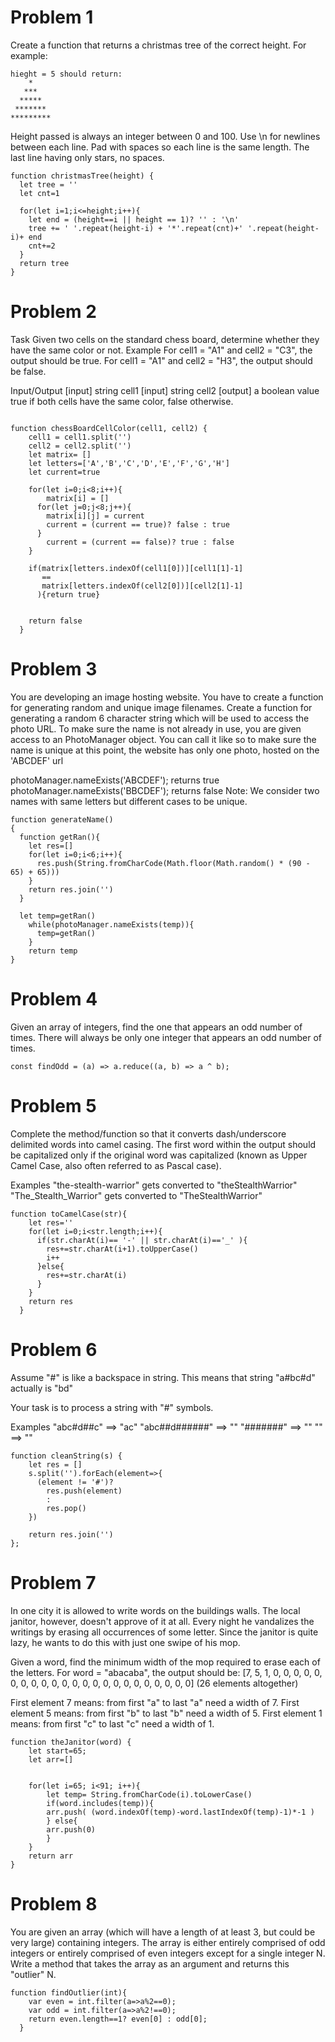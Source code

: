 
# Problem 1

Create a function that returns a christmas tree of the correct height.
For example:
```
hieght = 5 should return:
    *    
   ***   
  *****  
 ******* 
*********
```
Height passed is always an integer between 0 and 100.
Use \n for newlines between each line.
Pad with spaces so each line is the same length. The last line having only stars, no spaces.

```
function christmasTree(height) {
  let tree = ''
  let cnt=1
  
  for(let i=1;i<=height;i++){
    let end = (height==i || height == 1)? '' : '\n'
    tree += ' '.repeat(height-i) + '*'.repeat(cnt)+' '.repeat(height-i)+ end
    cnt+=2
  }
  return tree
}
```

# Problem 2

Task
Given two cells on the standard chess board, determine whether they have the same color or not.
Example
For cell1 = "A1" and cell2 = "C3", the output should be true.
For cell1 = "A1" and cell2 = "H3", the output should be false.

Input/Output
[input] string cell1
[input] string cell2
[output] a boolean value
true if both cells have the same color, false otherwise.

```

function chessBoardCellColor(cell1, cell2) {
    cell1 = cell1.split('')
    cell2 = cell2.split('')
    let matrix= []
    let letters=['A','B','C','D','E','F','G','H']
    let current=true
    
    for(let i=0;i<8;i++){
        matrix[i] = []
      for(let j=0;j<8;j++){
        matrix[i][j] = current
        current = (current == true)? false : true
      }
        current = (current == false)? true : false
    }

    if(matrix[letters.indexOf(cell1[0])][cell1[1]-1]
       ==
       matrix[letters.indexOf(cell2[0])][cell2[1]-1]
      ){return true}

    
    return false
  }
```



# Problem 3

You are developing an image hosting website.
You have to create a function for generating random and unique image filenames.
Create a function for generating a random 6 character string which will be used to access the photo URL.
To make sure the name is not already in use, you are given access to an PhotoManager object.
You can call it like so to make sure the name is unique
at this point, the website has only one photo, hosted on the 'ABCDEF' url

photoManager.nameExists('ABCDEF'); returns true
photoManager.nameExists('BBCDEF'); returns false
Note: We consider two names with same letters but different cases to be unique.

```
function generateName()
{
  function getRan(){
    let res=[]
    for(let i=0;i<6;i++){
      res.push(String.fromCharCode(Math.floor(Math.random() * (90 - 65) + 65)))
    }
    return res.join('')
  }
 
  let temp=getRan()
    while(photoManager.nameExists(temp)){
      temp=getRan()
    }
    return temp
}
```


# Problem 4

Given an array of integers, find the one that appears an odd number of times.
There will always be only one integer that appears an odd number of times.

```
const findOdd = (a) => a.reduce((a, b) => a ^ b);
```

# Problem 5

Complete the method/function so that it converts dash/underscore delimited words into camel casing. The first word within the output should be capitalized only if the original word was capitalized (known as Upper Camel Case, also often referred to as Pascal case).

Examples
"the-stealth-warrior" gets converted to "theStealthWarrior"
"The_Stealth_Warrior" gets converted to "TheStealthWarrior"
```
function toCamelCase(str){
    let res=''
    for(let i=0;i<str.length;i++){
      if(str.charAt(i)== '-' || str.charAt(i)=='_' ){
        res+=str.charAt(i+1).toUpperCase()
        i++
      }else{
        res+=str.charAt(i)
      }
    }
    return res
  }
```
#   Problem 6

Assume "#" is like a backspace in string. This means that string "a#bc#d" actually is "bd"

Your task is to process a string with "#" symbols.

Examples
"abc#d##c"      ==>  "ac"
"abc##d######"  ==>  ""
"#######"       ==>  ""
""              ==>  ""
```
function cleanString(s) {
    let res = []
    s.split('').forEach(element=>{
      (element != '#')?
        res.push(element)
        :
        res.pop()
    })
    
    return res.join('')
};
```

# Problem 7

In one city it is allowed to write words on the buildings walls. The local janitor, however, doesn't approve of it at all. Every night he vandalizes the writings by erasing all occurrences of some letter. Since the janitor is quite lazy, he wants to do this with just one swipe of his mop.

Given a word, find the minimum width of the mop required to erase each of the letters.
For word = "abacaba", the output should be:
[7, 5, 1, 0, 0, 0, 0, 0, 0, 0, 0, 0, 0, 0, 0, 0, 0, 0, 0, 0, 0, 0, 0, 0, 0, 0]
(26 elements altogether)

First element 7 means: from first "a" to last "a" need a width of 7.
First element 5 means: from first "b" to last "b" need a width of 5.
First element 1 means: from first "c" to last "c" need a width of 1.

```
function theJanitor(word) {
    let start=65;
    let arr=[]


    for(let i=65; i<91; i++){
        let temp= String.fromCharCode(i).toLowerCase()
        if(word.includes(temp)){
        arr.push( (word.indexOf(temp)-word.lastIndexOf(temp)-1)*-1 )
        } else{
        arr.push(0)
        }
    }
    return arr    
}
```

# Problem 8

You are given an array (which will have a length of at least 3, but could be very large) containing integers. The array is either entirely comprised of odd integers or entirely comprised of even integers except for a single integer N. Write a method that takes the array as an argument and returns this "outlier" N.
```
function findOutlier(int){
    var even = int.filter(a=>a%2==0);
    var odd = int.filter(a=>a%2!==0);
    return even.length==1? even[0] : odd[0];
  }
  ```
